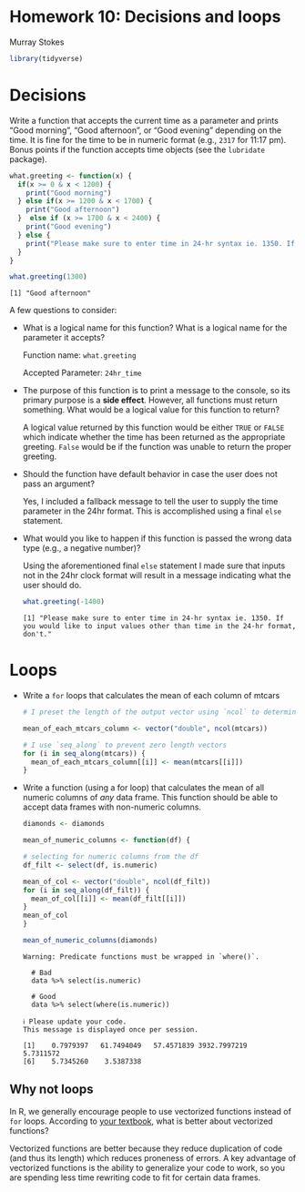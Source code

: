 Homework 10: Decisions and loops
================
Murray Stokes

``` r
library(tidyverse)
```

# Decisions

Write a function that accepts the current time as a parameter and prints
“Good morning”, “Good afternoon”, or “Good evening” depending on the
time. It is fine for the time to be in numeric format (e.g., `2317` for
11:17 pm). Bonus points if the function accepts time objects (see the
`lubridate` package).

``` r
what.greeting <- function(x) {
  if(x >= 0 & x < 1200) {
    print("Good morning")
  } else if(x >= 1200 & x < 1700) {
    print("Good afternoon")
  }  else if (x >= 1700 & x < 2400) {
    print("Good evening")
  } else {
    print("Please make sure to enter time in 24-hr syntax ie. 1350. If you would like to input values other than time in the 24-hr format, don't.")
  }
}
```

``` r
what.greeting(1300)
```

    [1] "Good afternoon"

A few questions to consider:

-   What is a logical name for this function? What is a logical name for
    the parameter it accepts?

    Function name: `what.greeting`

    Accepted Parameter: `24hr_time`

-   The purpose of this function is to print a message to the console,
    so its primary purpose is a **side effect**. However, all functions
    must return something. What would be a logical value for this
    function to return?

    A logical value returned by this function would be either `TRUE` or
    `FALSE` which indicate whether the time has been returned as the
    appropriate greeting. `False` would be if the function was unable to
    return the proper greeting.

-   Should the function have default behavior in case the user does not
    pass an argument?

    Yes, I included a fallback message to tell the user to supply the
    time parameter in the 24hr format. This is accomplished using a
    final `else` statement.

-   What would you like to happen if this function is passed the wrong
    data type (e.g., a negative number)?

    Using the aforementioned final `else` statement I made sure that
    inputs not in the 24hr clock format will result in a message
    indicating what the user should do.

    ``` r
    what.greeting(-1400)
    ```

        [1] "Please make sure to enter time in 24-hr syntax ie. 1350. If you would like to input values other than time in the 24-hr format, don't."

# Loops

-   Write a `for` loops that calculates the mean of each column of
    mtcars

    ``` r
    # I preset the length of the output vector using `ncol` to determine the number of columns.

    mean_of_each_mtcars_column <- vector("double", ncol(mtcars))  

    # I use `seq_along` to prevent zero length vectors
    for (i in seq_along(mtcars)) {            
      mean_of_each_mtcars_column[[i]] <- mean(mtcars[[i]])      
    }
    ```

-   Write a function (using a for loop) that calculates the mean of all
    numeric columns of *any* data frame. This function should be able to
    accept data frames with non-numeric columns.

    ``` r
    diamonds <- diamonds

    mean_of_numeric_columns <- function(df) {

    # selecting for numeric columns from the df  
    df_filt <- select(df, is.numeric)

    mean_of_col <- vector("double", ncol(df_filt))  
    for (i in seq_along(df_filt)) {
      mean_of_col[[i]] <- mean(df_filt[[i]])
    } 
    mean_of_col
    }

    mean_of_numeric_columns(diamonds)
    ```

        Warning: Predicate functions must be wrapped in `where()`.

          # Bad
          data %>% select(is.numeric)

          # Good
          data %>% select(where(is.numeric))

        ℹ Please update your code.
        This message is displayed once per session.

        [1]    0.7979397   61.7494049   57.4571839 3932.7997219    5.7311572
        [6]    5.7345260    3.5387338

## Why not loops

In R, we generally encourage people to use vectorized functions instead
of `for` loops. According to [your
textbook](https://r4ds.had.co.nz/iteration.html), what is better about
vectorized functions?

Vectorized functions are better because they reduce duplication of code
(and thus its length) which reduces proneness of errors. A key advantage
of vectorized functions is the ability to generalize your code to work,
so you are spending less time rewriting code to fit for certain data
frames.
